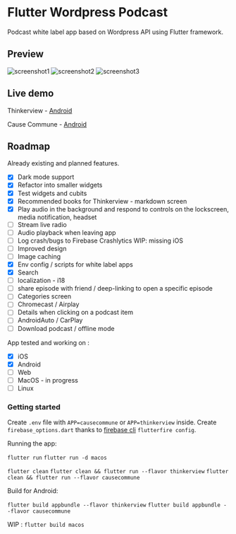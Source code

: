 # Flutter Wordpress Podcast

Podcast white label app based on Wordpress API using Flutter framework.

## Preview

![screenshot1](https://github.com/PierreBresson/flutter-wordpress-podcast/blob/main/preview/thinkerview-1.jpg)
![screenshot2](https://github.com/PierreBresson/flutter-wordpress-podcast/blob/main/preview/thinkerview-2.jpg)
![screenshot3](https://github.com/PierreBresson/flutter-wordpress-podcast/blob/main/preview/thinkerview-3.jpg)

## Live demo

Thinkerview - [Android](https://play.google.com/store/apps/details?id=com.thinkerview&hl=fr)

Cause Commune - [Android](https://play.google.com/store/apps/details?id=com.cause.commune)

## Roadmap

Already existing and planned features.

- [x] Dark mode support
- [x] Refactor into smaller widgets
- [x] Test widgets and cubits
- [x] Recommended books for Thinkerview - markdown screen
- [x] Play audio in the background and respond to controls on the lockscreen, media notification, headset
- [ ] Stream live radio
- [ ] Audio playback when leaving app
- [ ] Log crash/bugs to Firebase Crashlytics WIP: missing iOS
- [ ] Improved design
- [ ] Image caching
- [x] Env config / scripts for white label apps
- [x] Search
- [ ] localization - i18
- [ ] share episode with friend / deep-linking to open a specific episode
- [ ] Categories screen
- [ ] Chromecast / Airplay
- [ ] Details when clicking on a podcast item
- [ ] AndroidAuto / CarPlay
- [ ] Download podcast / offline mode

App tested and working on :

- [x] iOS
- [x] Android
- [ ] Web
- [ ] MacOS - in progress
- [ ] Linux

### Getting started

Create `.env` file with `APP=causecommune` or `APP=thinkerview` inside.
Create `firebase_options.dart` thanks to [firebase cli](https://codewithandrea.com/articles/firebase-flutterfire-cli-flavors/) `flutterfire config`.

Running the app:

`flutter run`
`flutter run -d macos`

`flutter clean`
`flutter clean && flutter run --flavor thinkerview`
`flutter clean && flutter run --flavor causecommune`

Build for Android:

`flutter build appbundle --flavor thinkerview`
`flutter build appbundle --flavor causecommune`

WIP :
`flutter build macos`
